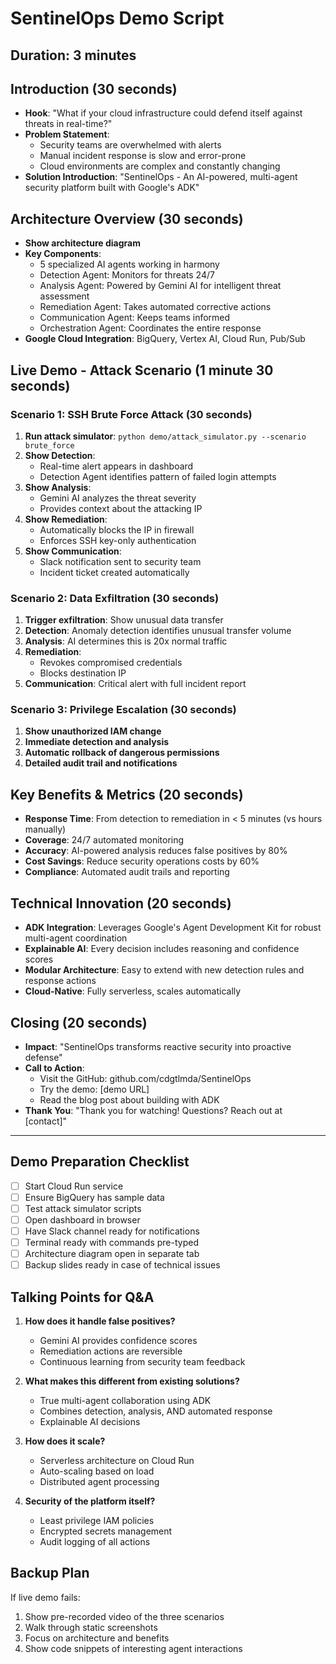 # SentinelOps Demo Script

## Duration: 3 minutes

## Introduction (30 seconds)
- **Hook**: "What if your cloud infrastructure could defend itself against threats in real-time?"
- **Problem Statement**:
  - Security teams are overwhelmed with alerts
  - Manual incident response is slow and error-prone
  - Cloud environments are complex and constantly changing
- **Solution Introduction**: "SentinelOps - An AI-powered, multi-agent security platform built with Google's ADK"

## Architecture Overview (30 seconds)
- **Show architecture diagram**
- **Key Components**:
  - 5 specialized AI agents working in harmony
  - Detection Agent: Monitors for threats 24/7
  - Analysis Agent: Powered by Gemini AI for intelligent threat assessment
  - Remediation Agent: Takes automated corrective actions
  - Communication Agent: Keeps teams informed
  - Orchestration Agent: Coordinates the entire response
- **Google Cloud Integration**: BigQuery, Vertex AI, Cloud Run, Pub/Sub

## Live Demo - Attack Scenario (1 minute 30 seconds)

### Scenario 1: SSH Brute Force Attack (30 seconds)
1. **Run attack simulator**: `python demo/attack_simulator.py --scenario brute_force`
2. **Show Detection**:
   - Real-time alert appears in dashboard
   - Detection Agent identifies pattern of failed login attempts
3. **Show Analysis**:
   - Gemini AI analyzes the threat severity
   - Provides context about the attacking IP
4. **Show Remediation**:
   - Automatically blocks the IP in firewall
   - Enforces SSH key-only authentication
5. **Show Communication**:
   - Slack notification sent to security team
   - Incident ticket created automatically

### Scenario 2: Data Exfiltration (30 seconds)
1. **Trigger exfiltration**: Show unusual data transfer
2. **Detection**: Anomaly detection identifies unusual transfer volume
3. **Analysis**: AI determines this is 20x normal traffic
4. **Remediation**:
   - Revokes compromised credentials
   - Blocks destination IP
5. **Communication**: Critical alert with full incident report

### Scenario 3: Privilege Escalation (30 seconds)
1. **Show unauthorized IAM change**
2. **Immediate detection and analysis**
3. **Automatic rollback of dangerous permissions**
4. **Detailed audit trail and notifications**

## Key Benefits & Metrics (20 seconds)
- **Response Time**: From detection to remediation in < 5 minutes (vs hours manually)
- **Coverage**: 24/7 automated monitoring
- **Accuracy**: AI-powered analysis reduces false positives by 80%
- **Cost Savings**: Reduce security operations costs by 60%
- **Compliance**: Automated audit trails and reporting

## Technical Innovation (20 seconds)
- **ADK Integration**: Leverages Google's Agent Development Kit for robust multi-agent coordination
- **Explainable AI**: Every decision includes reasoning and confidence scores
- **Modular Architecture**: Easy to extend with new detection rules and response actions
- **Cloud-Native**: Fully serverless, scales automatically

## Closing (20 seconds)
- **Impact**: "SentinelOps transforms reactive security into proactive defense"
- **Call to Action**:
  - Visit the GitHub: github.com/cdgtlmda/SentinelOps
  - Try the demo: [demo URL]
  - Read the blog post about building with ADK
- **Thank You**: "Thank you for watching! Questions? Reach out at [contact]"

---

## Demo Preparation Checklist
- [ ] Start Cloud Run service
- [ ] Ensure BigQuery has sample data
- [ ] Test attack simulator scripts
- [ ] Open dashboard in browser
- [ ] Have Slack channel ready for notifications
- [ ] Terminal ready with commands pre-typed
- [ ] Architecture diagram open in separate tab
- [ ] Backup slides ready in case of technical issues

## Talking Points for Q&A
1. **How does it handle false positives?**
   - Gemini AI provides confidence scores
   - Remediation actions are reversible
   - Continuous learning from security team feedback

2. **What makes this different from existing solutions?**
   - True multi-agent collaboration using ADK
   - Combines detection, analysis, AND automated response
   - Explainable AI decisions

3. **How does it scale?**
   - Serverless architecture on Cloud Run
   - Auto-scaling based on load
   - Distributed agent processing

4. **Security of the platform itself?**
   - Least privilege IAM policies
   - Encrypted secrets management
   - Audit logging of all actions

## Backup Plan
If live demo fails:
1. Show pre-recorded video of the three scenarios
2. Walk through static screenshots
3. Focus on architecture and benefits
4. Show code snippets of interesting agent interactions
